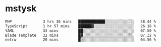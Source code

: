 # mstysk

<!--START_SECTION:waka-->

```txt
PHP              3 hrs 36 mins   ████████████░░░░░░░░░░░░░   48.44 %
TypeScript       1 hr 57 mins    ██████▓░░░░░░░░░░░░░░░░░░   26.18 %
YAML             33 mins         ██░░░░░░░░░░░░░░░░░░░░░░░   07.50 %
Blade Template   32 mins         █▓░░░░░░░░░░░░░░░░░░░░░░░   07.32 %
netrw            20 mins         █░░░░░░░░░░░░░░░░░░░░░░░░   04.56 %
```

<!--END_SECTION:waka-->
